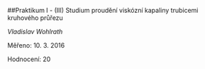 ##Praktikum I - (III) Studium proudění viskózní kapaliny trubicemi kruhového průřezu

*Vladislav Wohlrath*

Měřeno: 10. 3. 2016

Hodnocení: 20
